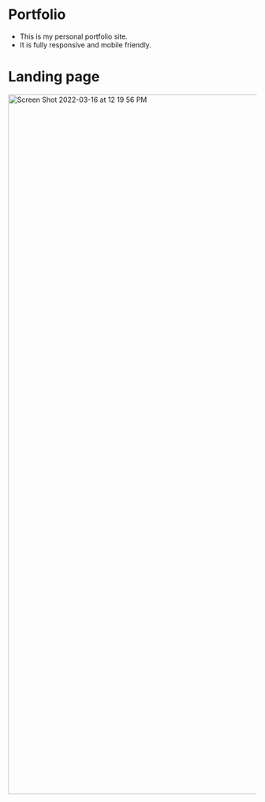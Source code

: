 # Portfolio
- This is my personal portfolio site.
- It is fully responsive and mobile friendly.

# Landing page

<img width="1417" alt="Screen Shot 2022-03-16 at 12 19 56 PM" src="https://user-images.githubusercontent.com/73620531/158741731-671e02d7-7de2-444b-84a6-2a906f1e3c80.png">
